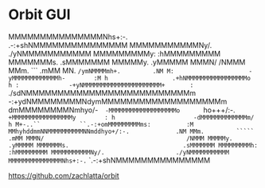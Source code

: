 # Orbit GUI

MMMMMMMMMMMMMMMNhs+:-.`    `.-:+shNMMMMMMMMMMMMMMM
MMMMMMMMMMMNy/.                    ./yNMMMMMMMMMMM
MMMMMMMMMy:                            :hMMMMMMMMM
MMMMMMMs.                                .sMMMMMMM
MMMMMy.                                    .yMMMMM
MMMN/                                        /NMMM
MMm.                          ```             .mMM
MN.                      `/ymNMMMMmh+.         .NM
M:                     -yMMMMMMMMMMMMMh-        :M
h                  .+hNMMMMMMMMMMMMMMMMMo        h
:              -+yNMMMMMMMMMMMMMMMMMMMMMM+       :
`         ./sdNMMMMMMMMMMMMMMMMMMMMMMMMMMm       `
   `-:+ydNMMMMMMMMNdymMMMMMMMMMMMMMMMMMMMm        
dmMMMMMMMMNmhyo/-`   -MMMMMMMMMMMMMMMMMMMo       `
ho+++/:-.`            +MMMMMMMMMMMMMMMMMy        :
h                      -dMMMMMMMMMMMMMm/         h
M+-..``           ``.-:+omMMMMMMMMMms:          :M
MMhyhddmmNNMMMMMMMMMMNNmddhyo+/:-.             .NM
MMm.         `````                            .mMM
MMMN/                                        /NMMM
MMMMMy.                                    .yMMMMM
MMMMMMMs.                                .sMMMMMMM
MMMMMMMMMh:                            :hMMMMMMMMM
MMMMMMMMMMMNy/.                    ./yNMMMMMMMMMMM
MMMMMMMMMMMMMMMNhs+:-.`    `.-:+shNMMMMMMMMMMMMMMM

https://github.com/zachlatta/orbit
